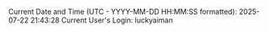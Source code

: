 Current Date and Time (UTC - YYYY-MM-DD HH:MM:SS formatted): 2025-07-22 21:43:28
Current User's Login: luckyaiman
